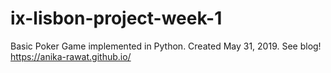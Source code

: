 # ix-lisbon-project-week-1

Basic Poker Game implemented in Python.
Created May 31, 2019. 
See blog! https://anika-rawat.github.io/
